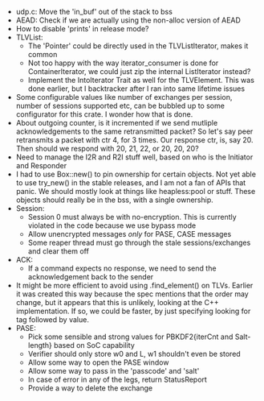 * udp.c: Move the 'in_buf' out of the stack to bss
* AEAD: Check if we are actually using the non-alloc version of AEAD
* How to disable 'prints' in release mode?
* TLVList:
  * The 'Pointer' could be directly used in the TLVListIterator, makes it common
  * Not too happy with the way iterator_consumer is done for ContainerIterator, we could just zip the internal ListIterator instead?
  * Implement the IntoIterator Trait as well for the TLVElement. This was done earlier, but I backtracker after I ran into same lifetime issues
* Some configurable values like number of exchanges per session, number of sessions supported etc, can be bubbled up to some configurator for this crate. I wonder how that is done.
* About outgoing counter, is it incremented if we send mutliple acknowledgements to the same retransmitted packet? So let's say peer retransmits a packet with ctr 4, for 3 times. Our response ctr, is, say 20. Then should we respond with 20, 21, 22, or 20, 20, 20?
* Need to manage the I2R and R2I stuff well, based on who is the Initiator and Responder
* I had to use Box::new() to pin ownership for certain objects. Not yet able to use try_new() in the stable releases, and I am not a fan of APIs that panic. We should mostly look at things like heapless:pool or stuff. These objects should really be in the bss, with a single ownership.
* Session:
  - Session 0 must always be with no-encryption. This is currently violated in the code because we use bypass mode
  - Allow unencrypted messages _only_ for PASE, CASE messages
  - Some reaper thread must go through the stale sessions/exchanges and clear them off
* ACK:
  - If a command expects no response, we need to send the acknowledgement back to the sender
* It might be more efficient to avoid using .find_element() on TLVs. Earlier it was created this way because the spec mentions that the order may change, but it appears that this is unlikely, looking at the C++ implementation. If so, we could be faster, by just specifying looking for tag followed by value.
* PASE:
  - Pick some sensible and strong values for PBKDF2{iterCnt and Salt-length} based on SoC capability
  - Verifier should only store w0 and L, w1 shouldn't even be stored 
  - Allow some way to open the PASE window
  - Allow some way to pass in the 'passcode' and 'salt'
  - In case of error in any of the legs, return StatusReport
  - Provide a way to delete the exchange
